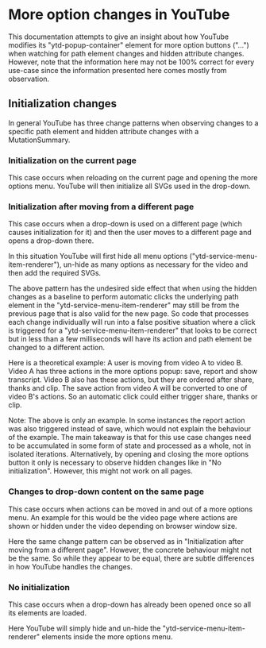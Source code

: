 # More option changes in YouTube

This documentation attempts to give an insight about how YouTube modifies
its "ytd-popup-container" element for more option buttons ("...") when
watching for path element changes and hidden attribute changes. However,
note that the information here may not be 100% correct for every use-case
since the information presented here comes mostly from observation.

## Initialization changes

In general YouTube has three change patterns when observing changes to a
specific path element and hidden attribute changes with a MutationSummary.

### Initialization on the current page

This case occurs when reloading on the current page and opening the more
options menu. YouTube will then initialize all SVGs used in the drop-down.

### Initialization after moving from a different page

This case occurs when a drop-down is used on a different page (which causes
initialization for it) and then the user moves to a different page and opens
a drop-down there.

In this situation YouTube will first hide all menu options
("ytd-service-menu-item-renderer"), un-hide as many options as necessary for
the video and then add the required SVGs.

The above pattern has the undesired side effect that when using the hidden
changes as a baseline to perform automatic clicks the underlying path element
in the "ytd-service-menu-item-renderer" may still be from the previous page
that is also valid for the new page. So code that processes each change
individually will run into a false positive situation where a click is
triggered for a "ytd-service-menu-item-renderer" that looks to be correct
but in less than a few milliseconds will have its action and path element be
changed to a different action.

Here is a theoretical example: A user is moving from video A to video B. Video
A has three actions in the more options popup: save, report and show transcript.
Video B also has these actions, but they are ordered after share, thanks and
clip. The save action from video A will be converted to one of video B's
actions. So an automatic click could either trigger share, thanks or clip.

Note: The above is only an example. In some instances the report action was
also triggered instead of save, which would not explain the behaviour of the
example. The main takeaway is that for this use case changes need to be
accumulated in some form of state and processed as a whole, not in isolated
iterations. Alternatively, by opening and closing the more options button it
only is necessary to observe hidden changes like in "No initialization".
However, this might not work on all pages.

### Changes to drop-down content on the same page

This case occurs when actions can be moved in and out of a more options menu.
An example for this would be the video page where actions are shown or
hidden under the video depending on browser window size.

Here the same change pattern can be observed as in "Initialization after moving
from a different page". However, the concrete behaviour might not be the
same. So while they appear to be equal, there are subtle differences in
how YouTube handles the changes.

### No initialization

This case occurs when a drop-down has already been opened once so all its
elements are loaded.

Here YouTube will simply hide and un-hide the
"ytd-service-menu-item-renderer" elements inside the more options menu.